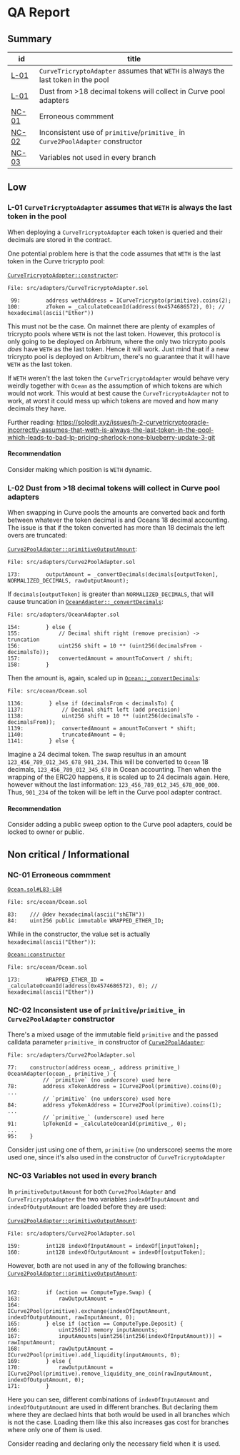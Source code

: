 # QA Report

## Summary

| id | title |
| --- | --- |
| [L-01](#l-01-curvetricryptoadapter-assumes-that-weth-is-always-the-last-token-in-the-pool) | `CurveTricryptoAdapter` assumes that `WETH` is always the last token in the pool |
| [L-01](#l-02-dust-from-18-decimal-tokens-will-collect-in-curve-pool-adapters)| Dust from >18 decimal tokens will collect in Curve pool adapters |
| [NC-01](#nc-01-erroneous-commment) | Erroneous commment |
| [NC-02](#nc-02-inconsistent-use-of-primitiveprimitive_-in-curve2pooladapter-constructor) | Inconsistent use of `primitive`/`primitive_` in `Curve2PoolAdapter` constructor |
| [NC-03](#nc-03-variables-not-used-in-every-branch) | Variables not used in every branch |

## Low

### L-01 `CurveTricryptoAdapter` assumes that `WETH` is always the last token in the pool

When deploying a `CurveTricryptoAdapter` each token is queried and their decimals are stored in the contract.

One potential problem here is that the code assumes that `WETH` is the last token in the Curve tricrypto pool:

[`CurveTricryptoAdapter::constructor`](https://github.com/code-423n4/2023-11-shellprotocol/blob/main/src/adapters/CurveTricryptoAdapter.sol#L99-L100):
```solidity
File: src/adapters/CurveTricryptoAdapter.sol

 99:        address wethAddress = ICurveTricrypto(primitive).coins(2);
100:        zToken = _calculateOceanId(address(0x4574686572), 0); // hexadecimal(ascii("Ether"))
```

This must not be the case. On mainnet there are plenty of examples of tricrypto pools where `WETH` is not the last token. However, this protocol is only going to be deployed on Arbitrum, where the only two tricrypto pools _does_ have `WETH` as the last token. Hence it will work. Just mind that if a new tricrypto pool is deployed on Arbitrum, there's no guarantee that it will have `WETH` as the last token.

If `WETH` weren't the last token the `CurveTricryptoAdapter` would behave very weirdly together with `Ocean` as the assumption of which tokens are which would not work. This would at best cause the `CurveTricryptoAdapter` not to work, at worst it could mess up which tokens are moved and how many decimals they have.

Further reading:
https://solodit.xyz/issues/h-2-curvetricryptooracle-incorrectly-assumes-that-weth-is-always-the-last-token-in-the-pool-which-leads-to-bad-lp-pricing-sherlock-none-blueberry-update-3-git

#### Recommendation
Consider making which position is `WETH` dynamic.

### L-02 Dust from >18 decimal tokens will collect in Curve pool adapters
When swapping in Curve pools the amounts are converted back and forth between whatever the token decimal is and Oceans 18 decimal accounting. The issue is that if the token converted has more than 18 decimals the left overs are truncated:

[`Curve2PoolAdapter::primitiveOutputAmount`](https://github.com/code-423n4/2023-11-shellprotocol/blob/main/src/adapters/Curve2PoolAdapter.sol#L173):
```solidity
File: src/adapters/Curve2PoolAdapter.sol

173:        outputAmount = _convertDecimals(decimals[outputToken], NORMALIZED_DECIMALS, rawOutputAmount);
```

If `decimals[outputToken]` is greater than `NORMALIZED_DECIMALS`, that will cause truncation in [`OceanAdapter::_convertDecimals`](https://github.com/code-423n4/2023-11-shellprotocol/blob/main/src/adapters/OceanAdapter.sol#L154-L158):
```solidity
File: src/adapters/OceanAdapter.sol

154:        } else {
155:            // Decimal shift right (remove precision) -> truncation
156:            uint256 shift = 10 ** (uint256(decimalsFrom - decimalsTo));
157:            convertedAmount = amountToConvert / shift;
158:        }
```

Then the amount is, again, scaled up in [`Ocean::_convertDecimals`](https://github.com/code-423n4/2023-11-shellprotocol/blob/main/src/ocean/Ocean.sol#L1136-L1141):
```solidity
File: src/ocean/Ocean.sol

1136:        } else if (decimalsFrom < decimalsTo) {
1137:            // Decimal shift left (add precision)
1138:            uint256 shift = 10 ** (uint256(decimalsTo - decimalsFrom));
1139:            convertedAmount = amountToConvert * shift;
1140:            truncatedAmount = 0;
1141:        } else {
```

Imagine a 24 decimal token. The swap resultus in an amount `123_456_789_012_345_678_901_234`. This will be converted to `Ocean` 18 decimals, `123_456_789_012_345_678` in Ocean accounting. Then when the wrapping of the ERC20 happens, it is scaled up to 24 decimals again. Here, however without the last information: `123_456_789_012_345_678_000_000`. Thus, `901_234` of the token will be left in the Curve pool adapter contract.

#### Recommendation
Consider adding a public sweep option to the Curve pool adapters, could be locked to owner or public.

## Non critical / Informational

### NC-01 Erroneous commment

[`Ocean.sol#L83-L84`](https://github.com/code-423n4/2023-11-shellprotocol/blob/main/src/ocean/Ocean.sol#L83-L84)
```solidity
File: src/ocean/Ocean.sol

83:    /// @dev hexadecimal(ascii("shETH"))
84:    uint256 public immutable WRAPPED_ETHER_ID;
```

While in the constructor, the value set is actually `hexadecimal(ascii("Ether"))`:

[`Ocean::constructor`](https://github.com/code-423n4/2023-11-shellprotocol/blob/main/src/ocean/Ocean.sol#L173)
```solidity
File: src/ocean/Ocean.sol

173:        WRAPPED_ETHER_ID = _calculateOceanId(address(0x4574686572), 0); // hexadecimal(ascii("Ether"))
```

### NC-02 Inconsistent use of `primitive`/`primitive_` in `Curve2PoolAdapter` constructor

There's a mixed usage of the immutable field `primitive` and the passed calldata parameter `primitive_` in constructor of [`Curve2PoolAdapter`](https://github.com/code-423n4/2023-11-shellprotocol/blob/main/src/adapters/Curve2PoolAdapter.sol#L77-L95):
```solidity
File: src/adapters/Curve2PoolAdapter.sol

77:    constructor(address ocean_, address primitive_) OceanAdapter(ocean_, primitive_) {
           // `primitive` (no underscore) used here
78:        address xTokenAddress = ICurve2Pool(primitive).coins(0);
...
           // `primitive` (no underscore) used here
84:        address yTokenAddress = ICurve2Pool(primitive).coins(1);
...
           // `primitive_` (underscore) used here
91:        lpTokenId = _calculateOceanId(primitive_, 0);
...
95:    }
```

Consider just using one of them, `primitive` (no underscore) seems the more used one, since it's also used in the constructor of `CurveTricryptoAdapter`

### NC-03 Variables not used in every branch

In `primitiveOutputAmount` for both `Curve2PoolAdapter` and `CurveTricryptoAdapter` the two variables `indexOfInputAmount` and `indexOfOutputAmount` are loaded before they are used:

[`Curve2PoolAdapter::primitiveOutputAmount`](https://github.com/code-423n4/2023-11-shellprotocol/blob/main/src/adapters/Curve2PoolAdapter.sol#L159-L160):
```solidity
File: src/adapters/Curve2PoolAdapter.sol

159:        int128 indexOfInputAmount = indexOf[inputToken];
160:        int128 indexOfOutputAmount = indexOf[outputToken];
```

However, both are not used in any of the following branches:
[`Curve2PoolAdapter::primitiveOutputAmount`](https://github.com/code-423n4/2023-11-shellprotocol/blob/main/src/adapters/Curve2PoolAdapter.sol#L162-L171):
```solidity

162:        if (action == ComputeType.Swap) {
163:            rawOutputAmount =
164:                ICurve2Pool(primitive).exchange(indexOfInputAmount, indexOfOutputAmount, rawInputAmount, 0);
165:        } else if (action == ComputeType.Deposit) {
166:            uint256[2] memory inputAmounts;
167:            inputAmounts[uint256(int256(indexOfInputAmount))] = rawInputAmount;
168:            rawOutputAmount = ICurve2Pool(primitive).add_liquidity(inputAmounts, 0);
169:        } else {
170:            rawOutputAmount = ICurve2Pool(primitive).remove_liquidity_one_coin(rawInputAmount, indexOfOutputAmount, 0);
171:        }
```

Here you can see, different combinations of `indexOfInputAmount` and `indexOfOutputAmount` are used in different branches. But declaring them where they are declaed hints that both would be used in all branches which is not the case. Loading them like this also increases gas cost for branches where only one of them is used.

Consider reading and declaring only the necessary field when it is used.
